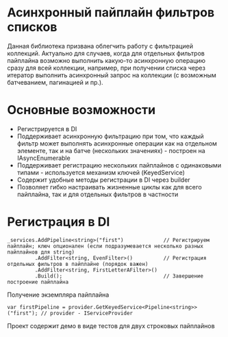 # Асинхронный пайплайн фильтров списков
Данная библиотека призвана облегчить работу с фильтрацией коллекций. Актуально для случаев, когда для отдельных фильтров пайплайна возможно выполнить какую-то
асинхронную операцию сразу для всей коллекции, например, при получении списка через итератор выполнить асинхронный запрос на коллекции (с возможным батчеванием, пагинацией и пр.).

# Основные возможности
- Регистрируется в DI
- Поддерживает асинхронную фильтрацию при том, что каждый фильтр может выполнять асинхронные операции как на отдельном элементе, так и на батче (нескольких значениях) - построен на IAsyncEnumerable
- Поддерживает регистрацию нескольких пайплайнов с одинаковыми типами - используется механизм ключей (KeyedService)
- Содержит удобные методы регистрации в DI через builder
- Позволяет гибко настраивать жизненные циклы как для всего пайплайна, так и для отдельных фильтров в частности

# Регистрация в DI

```
_services.AddPipeline<string>("first")             // Регистрируем пайплайн; ключ опционален (если подразумевается несколько разных пайплайнов для string)
         .AddFilter<string, EvenFilter>()          // Регистрация отдельных фильтров в пайплайне (порядок важен)
         .AddFilter<string, FirstLetterAFilter>()  
         .Build();                                 // Завершение построение пайплайна
```

Получение экземпляра пайплайна

```
var firstPipeline = provider.GetKeyedService<Pipeline<string>>("first"); // provider - IServiceProvider
```

Проект содержит демо в виде тестов для двух строковых пайплайнов

